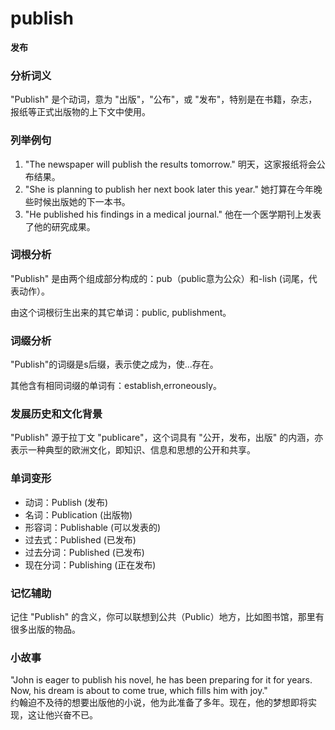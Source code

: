 # publish

**发布**

  

### 分析词义

  

"Publish" 是个动词，意为 "出版"，"公布"，或 "发布"，特别是在书籍，杂志，报纸等正式出版物的上下文中使用。

  

### 列举例句

  

1.  "The newspaper will publish the results tomorrow." 明天，这家报纸将会公布结果。
2.  "She is planning to publish her next book later this year." 她打算在今年晚些时候出版她的下一本书。
3.  "He published his findings in a medical journal." 他在一个医学期刊上发表了他的研究成果。

  

### 词根分析

  

"Publish" 是由两个组成部分构成的：pub（public意为公众）和-lish (词尾，代表动作）。

  

由这个词根衍生出来的其它单词：public, publishment。

  

### 词缀分析

  

"Publish"的词缀是s后缀，表示使之成为，使...存在。

  

其他含有相同词缀的单词有：establish,erroneously。

  

### 发展历史和文化背景

  

"Publish" 源于拉丁文 "publicare"，这个词具有 "公开，发布，出版" 的内涵，亦表示一种典型的欧洲文化，即知识、信息和思想的公开和共享。

  

### 单词变形

  

*   动词：Publish (发布)
*   名词：Publication (出版物)
*   形容词：Publishable (可以发表的)
*   过去式：Published (已发布)
*   过去分词：Published (已发布)
*   现在分词：Publishing (正在发布)

  

### 记忆辅助

  

记住 "Publish" 的含义，你可以联想到公共（Public）地方，比如图书馆，那里有很多出版的物品。

  

### 小故事

  

"John is eager to publish his novel, he has been preparing for it for years. Now, his dream is about to come true, which fills him with joy."  
约翰迫不及待的想要出版他的小说，他为此准备了多年。现在，他的梦想即将实现，这让他兴奋不已。
